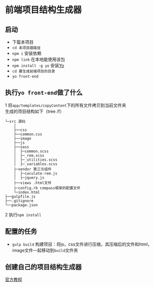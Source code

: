 # 前端项目结构生成器
## 启动
* 下载本项目
* `cd 本项目跟路径`
* `npm i` 安装依赖
* `npm link` 在本地能使用该包
* `npm install -g yo` 安装[Yo](https://github.com/yeoman/yo)
* `cd 要生成前端项目的目录`
* `yo front-end`

## 执行`yo front-end`做了什么
1 将`app/templates/copyContent`下的所有文件拷贝到当前文件夹    
生成的项目结构如下（tree /f）

```
└─src 源码
    │
    ├──css
    ├──common.css
    ├──image
    ├──js
    ├──sass
    │  ├─common.scss
    │  ├─_rem.scss
    │  ├─_utilities.scss
    │  ├─_variables.scss
    ├─vendor 第三方组件
    │  ├─caculate-rem.js
    │  ├─jquery.js
    ├──views .html文件
    ├─config.rb compass框架的配置文件
    └─index.html
├──gulpfile.js
├──.gitignore
└──package.json
```

2 执行`npm install`


## 配置的任务
* `gulp build` 构建项目：将js，css文件进行压缩，其压缩后的文件和html，image文件一起移动到`build`文件夹

## 创建自己的项目结构生成器
[官方教程](http://yeoman.io/authoring/)